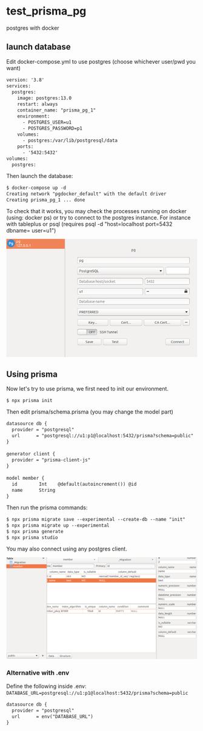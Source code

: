 # test_prisma_pg
postgres with docker



## launch database

Edit docker-compose.yml to use postgres (choose whichever user/pwd you want)

```
version: '3.8'
services:
  postgres:
    image: postgres:13.0
    restart: always
    container_name: "prisma_pg_1"
    environment:
      - POSTGRES_USER=u1
      - POSTGRES_PASSWORD=p1
    volumes:
      - postgres:/var/lib/postgresql/data
    ports:
      - '5432:5432'
volumes:
  postgres:
```



Then launch the database: 

```
$ docker-compose up -d
Creating network "pgdocker_default" with the default driver
Creating prisma_pg_1 ... done
```



To check that it works, you may check the processes running on docker (using: docker ps) or try to connect to the postgres instance. For instance with tableplus or psql (requires psql -d "host=localhost port=5432 dbname=<dbname> user=u1")

![](./doc/checkinstall.png)



## Using prisma 

Now let's try to use prisma, we first need to init our environment.

```
$ npx prisma init
```

Then edit prisma/schema.prisma (you may change the model part)

```
datasource db {
  provider = "postgresql"
  url      = "postgresql://u1:p1@localhost:5432/prisma?schema=public"
}

generator client {
  provider = "prisma-client-js"
}

model member {
  id        Int    @default(autoincrement()) @id
  name      String
}
```

Then run the prisma commands: 

```
$ npx prisma migrate save --experimental --create-db --name "init"
$ npx prisma migrate up --experimental
$ npx prisma generate
$ npx prisma studio
```



You may also connect using any postgres client. 

![prisma database](./doc/prismadb.png)



### Alternative with .env 

Define the following inside .env:
`DATABASE_URL=postgresql://u1:p1@localhost:5432/prisma?schema=public`

```
datasource db {
  provider = "postgresql"
  url      = env("DATABASE_URL")
}
```